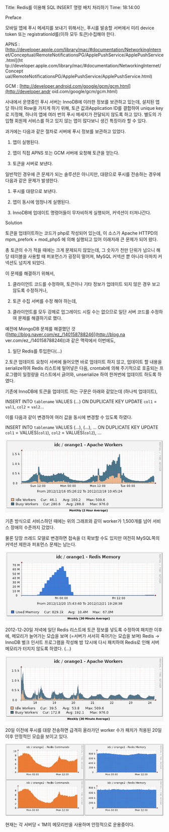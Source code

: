 Title: Redis를 이용해 SQL INSERT 명령 배치 처리하기
Time: 18:14:00

Preface

모바일 앱에 푸시 메세지를 보내기 위해서는, 푸시를 발송할 서버에서 미리 device token 또는 registrationId를(이하 모두
토큰)수집해야 한다.

APNS : [http://developer.apple.com/library/mac/#documentation/NetworkingIntern
et/Conceptual/RemoteNotificationsPG/ApplePushService/ApplePushService.html](ht
tp://developer.apple.com/library/mac/#documentation/NetworkingInternet/Concept
ual/RemoteNotificationsPG/ApplePushService/ApplePushService.html)

GCM : [http://developer.android.com/google/gcm/gcm.html](http://developer.andr
oid.com/google/gcm/gcm.html)

사내에서 운영중인 푸시 서버는 InnoDB에 이러한 정보를 보관하고 있는데, 설치된 앱 당 하나의 Row을 가지게 하기 위해, 토큰
값과Application ID를 결합하여 unique key 로 지정해, 하나의 앱에 여러 번의 푸시 메세지가 전달되지 않도록 하고 있다.
별도의 가입형 회원제 서비스를 하고 있지 않는 앱이 많다보니 생긴 특징이라 할 수 있다.

과거에는 다음과 같은 절차로 서버에 푸시 정보를 보관하고 있었다.

1. 앱이 실행된다.

2. 앱이 직접 APNS 또는 GCM 서버에 요청해 토큰을 얻는다.

3. 토큰을 서버로 보낸다.

일반적인 경우에 큰 문제가 되는 솔루션은 아니지만, 대량으로 푸시를 전송하는 경우에 다음과 같은 문제가 발생한다.

1. 푸시를 대량으로 보낸다.

2. 앱이 동시에 엄청나게 실행된다.

3. InnoDB에 업데이트 명령어들이 무자비하게 실행되어, 커넥션이 터져나간다.

Solution

토큰을 업데이트하는 코드가 php로 작성되어 있는데, 이 소스가 Apache HTTPD의 mpm_prefork + mod_php5 에 의해
실행되고 있어 이래저래 큰 문제가 되어 왔다.

총 토큰의 수가 적을 때에는 크게 문제되지 않았는데, 그 숫자가 천만 단위가 넘으니 해당 테이블을 사용할 때 퍼포먼스가 굉장히 떨어져,
MySQL 커넥션 뿐 아니라 아파치 커넥션도 넘치게 되었다.

이 문제를 해결하기 위해서,

1. 클라이언트 코드를 수정하여, 토큰이나 기타 정보가 업데이트 되지 않은 경우 보고 않도록 수정하거나,

2. 토큰 수집 서버를 수정 해야 하는데,

3. 클라이언트를 모두 강제로 업그레이드 시킬 수는 없으므로 일단 서버 코드를 수정하여 문제를 해결하기로 했다.

예전에 MongoDB 문제를 해결했던 것([http://blog.naver.com/ez_/140158788246](http://blog.na
ver.com/ez_/140158788246))과 같은 맥락에서 이번에도,

1. 일단 Redis를 투입한다(...)

2.토큰 업데이트 요청이 서버에 들어오면 바로 업데이트 하지 않고, 업데이트 할 내용을 serialize하여 Redis 리스트에 밀어넣은
다음, crontab에 의해 주기적으로 호출되는 프로그램이 일정량을 리스트에서 긁어와, unserialize 하여 한꺼번에 업데이트 하도록
하였다.

기존에 InnoDB에 토큰을 업데이트 하는 구문은 아래와 같았는데 (하나씩 업데이트),

INSERT INTO `tablename` VALUES (...) ON DUPLICATE KEY UPDATE `col1` = `val1`,
`col2` = `val2`...

이를 다음과 같이 변경하여 여러 값을 동시에 변경할 수 있도록 하였다.

INSERT INTO `tablename` VALUES (...), (...), ... ON DUPLICATE KEY UPDATE
`col1` = VALUES(`col1`), `col2` = VALUES(`col2`), ...

![](Screen_Shot_2012-12-24_at_4.48.42_PM.png)

기존 방식으로 서비스하던 때에는 위의 그래프와 같이 worker가 1,500개를 넘어 서비스 장애의 수준까지 갔었다.

물론 당장 쓰레드 모델로 변경하면 접속을 더 확보할 수도 있지만 여전히 MySQL쪽의 커넥션 제한과 퍼포먼스 문제는 남는다.

  
![](Screen_Shot_2012-12-24_at_4.47.59_PM.png)

2012-12-20일 저녁에 일단 Redis 리스트에 토큰 정보를 넣도록 수정하여 패치한 이후에, 메모리가 늘어가는 모습을 보며 (=서버가
서서히 죽어가는 모습을 보며) Redis -> InnoDB 벌크 인서트 프로그램을 작성해 밤 12시에 다시 패치하여 Redis로 인해 서버
메모리가 터지지 않도록 하였다. (...)

![](Screen_Shot_2012-12-24_at_6.22.56_PM.png)

20일 이전에 푸시를 대량 전송하면 급격히 올라가던 worker 수가 패치가 적용된 20일 이후 안정적인 모습을 보이고 있다.

![](Screen_Shot_2012-12-24_at_6.03.34_PM.png)

현재는 각 서버당 < 1M의 메모리만을 사용하며 안정적으로 운용중이다.

